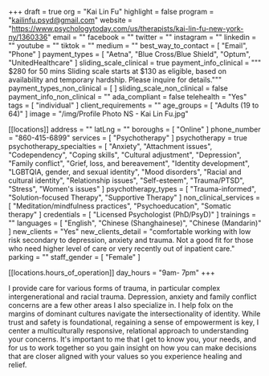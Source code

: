 +++
draft = true
org = "Kai Lin Fu"
highlight = false
program = "kailinfu.psyd@gmail.com"
website = "https://www.psychologytoday.com/us/therapists/kai-lin-fu-new-york-ny/1360336"
email = ""
facebook = ""
twitter = ""
instagram = ""
linkedin = ""
youtube = ""
tiktok = ""
medium = ""
best_way_to_contact = [ "Email", "Phone" ]
payment_types = [
  "Aetna",
  "Blue Cross/Blue Shield",
  "Optum",
  "UnitedHealthcare"
]
sliding_scale_clinical = true
payment_info_clinical = """
$280 for 50 mins
Sliding scale starts at $130 as eligible, based on availability and temporary hardship. Please inquire for details."""
payment_types_non_clinical = [ ]
sliding_scale_non_clinical = false
payment_info_non_clinical = ""
ada_compliant = false
telehealth = "Yes"
tags = [ "individual" ]
client_requirements = ""
age_groups = [ "Adults (19 to 64)" ]
image = "/img/Profile Photo NS - Kai Lin Fu.jpg"

[[locations]]
address = ""
latLng = ""
boroughs = [ "Online" ]
phone_number = "860-415-6899"
services = [ "Psychotherapy" ]
psychotherapy = true
psychotherapy_specialties = [
  "Anxiety",
  "Attachment issues",
  "Codependency",
  "Coping skills",
  "Cultural adjustment",
  "Depression",
  "Family conflict",
  "Grief, loss, and bereavement",
  "Identity development",
  "LGBTQIA, gender, and sexual identity",
  "Mood disorders",
  "Racial and cultural identity",
  "Relationship issues",
  "Self-esteem",
  "Trauma/PTSD",
  "Stress",
  "Women's issues"
]
psychotherapy_types = [
  "Trauma-informed",
  "Solution-focused Therapy",
  "Supportive Therapy"
]
non_clinical_services = [
  "Meditation/mindfulness practices",
  "Psychoeducation",
  "Somatic therapy"
]
credentials = [ "Licensed Psychologist (PhD/PsyD)" ]
trainings = ""
languages = [ "English", "Chinese (Shanghainese)", "Chinese (Mandarin)" ]
new_clients = "Yes"
new_clients_detail = "comfortable working with low risk secondary to depression, anxiety and trauma. Not a good fit for those who need higher level of care or very recently out of inpatient care."
parking = ""
staff_gender = [ "Female" ]

  [[locations.hours_of_operation]]
  day_hours = "9am- 7pm"
+++

I provide care for various forms of trauma, in particular complex intergenerational and racial trauma. Depression, anxiety and family conflict concerns are a few other areas I also specialize in. I help folx on the margins of dominant cultures navigate the intersectionality of identity. While trust and safety is foundational, regaining a sense of empowerment is key, I center a multiculturally responsive, relational approach to understanding your concerns.
 It's important to me that I get to know you, your needs, and for us to work together so you gain insight on how you can make decisions that are closer aligned with your values so you experience healing and relief.
